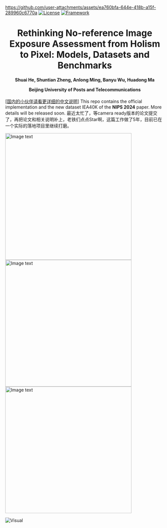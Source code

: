 
https://github.com/user-attachments/assets/ea760bfa-644e-418b-a15f-289960c6770a
[![License](https://img.shields.io/badge/License-Apache%202.0-blue.svg)](https://opensource.org/licenses/Apache-2.0)
[![Framework](https://img.shields.io/badge/PyTorch-%23EE4C2C.svg?&logo=PyTorch&logoColor=white)](https://pytorch.org/)

<div align="center">
<h1>
<b>
Rethinking No-reference Image Exposure Assessment from Holism to Pixel:  Models, Datasets and Benchmarks
</b>
</h1>
<h4>
<b>
Shuai He, Shuntian Zheng, Anlong Ming, Banyu Wu, Huadong Ma
    
Beijing University of Posts and Telecommunications
</b>
</h4>
</div>

[[国内的小伙伴请看更详细的中文说明]](https://github.com/woshidandan/Pixel-level-No-reference-Image-Exposure-Assessment/blob/main/README_CN.md)
This repo contains the official implementation and the new dataset IEA40K of the **NIPS 2024** paper.
More details will be released soon. 最近太忙了，等camera ready版本的论文提交了，再把论文和相关说明补上，老铁们点点Star啊，这篇工作做了5年，目前已在一个实际的落地项目里继续打磨。

<img src="https://github.com/user-attachments/assets/c849349c-bb9a-44bf-a6a0-285b637d4251" alt="Image text" width="400px" />
<img src="https://github.com/user-attachments/assets/72cf4333-cadd-49ee-9e88-aa19aa7e5693" alt="Image text" width="400px" />
<img src="https://github.com/user-attachments/assets/6c7e21d5-8924-484e-a5ce-6053088470c9" alt="Image text" width="400px" />

![Visual](https://github.com/user-attachments/assets/31ba3311-fb0b-4321-bce8-326fc5821354)






